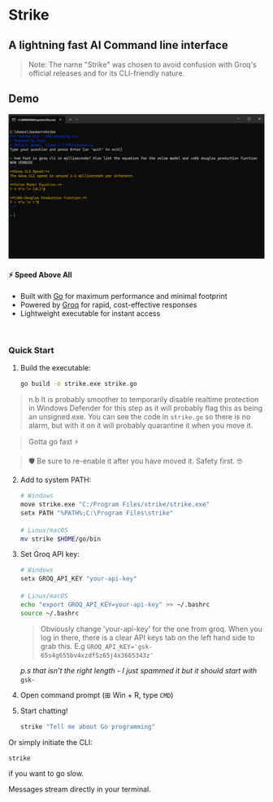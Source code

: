 # Strike
## A lightning fast AI Command line interface

> Note: The name "Strike" was chosen to avoid confusion with Groq's official releases and for its CLI-friendly nature.

## Demo

![strike-cli](strike-cli.png)


#### ⚡ Speed Above All
- Built with [Go](https://go.dev/) for maximum performance and minimal footprint
- Powered by [Groq](https://groq.com/) for rapid, cost-effective responses
- Lightweight executable for instant access
</br>

### Quick Start
1. Build the executable:
    ```bash
    go build -o strike.exe strike.go
    ```

> n.b It is probably smoother to temporarily disable realtime protection in Windows Defender for this step as it will probably flag this as being an unsigned.exe. You can see the code in `strike.go` so there is no alarm, but with it on it will probably quarantine it when you move it. 

>Gotta go fast ⚡

>🛡️ Be sure to re-enable it after you have moved it. Safety first. 🤓


2. Add to system PATH:
    ```bash
    # Windows
    move strike.exe "C:/Program Files/strike/strike.exe"
    setx PATH "%PATH%;C:\Program Files\strike"

    # Linux/macOS
    mv strike $HOME/go/bin
    ```

3. Set Groq API key:
    ```bash
    # Windows
    setx GROQ_API_KEY "your-api-key"

    # Linux/macOS
    echo "export GROQ_API_KEY=your-api-key" >> ~/.bashrc
    source ~/.bashrc
    ```

    >Obviously change 'your-api-key' for the one from groq. When you log in there, there is a clear API keys tab on the left hand side to grab this. E.g `GROQ_API_KEY='gsk-65s4g655bv4xzdf5z65j4x3665343z'`

    *p.s that isn't the right length - I just spammed it but it should start with* `gsk-`

4. Open command prompt (⊞ Win + R, type `CMD`)

5. Start chatting!
    ```bash
    strike "Tell me about Go programming"
    ```
Or simply initiate the CLI:

```bash
strike 
```

if you want to go slow. 

Messages stream directly in your terminal.

